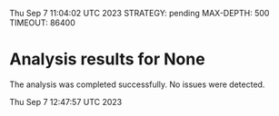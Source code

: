 Thu Sep  7 11:04:02 UTC 2023
STRATEGY: pending
MAX-DEPTH: 500
TIMEOUT: 86400
# Analysis results for None
The analysis was completed successfully. No issues were detected.

Thu Sep  7 12:47:57 UTC 2023
